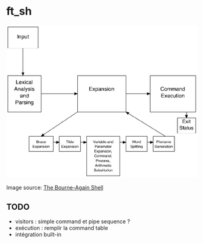 # ft_sh

<p align="center">
  <img src="doc/assets/bash-article-diagram.png" alt="bash diagram" />
</p>

Image source: [The Bourne-Again Shell](https://www.aosabook.org/en/bash.html)

## TODO

- visitors : simple command et pipe sequence ?
- exécution : remplir la command table
- intégration built-in
